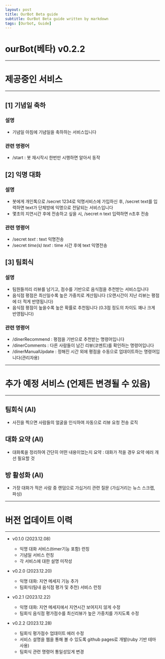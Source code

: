 ```yaml
---
layout: post
title: OurBot Beta guide
subtitle: OurBot Beta guide written by markdown
tags: [Ourbot, Guide]
---
```


# ourBot(베타) v0.2.2
---
# 제공중인 서비스
---
## [1] 기념일 축하
### 설명
- 기념일 아침에 기념일을 축하하는 서비스입니다
### 관련 명령어
- /start : 봇 재시작시 한번만 시행하면 알아서 동작

## [2] 익명 대화

### 설명
- 봇에게 개인톡으로 /secret 1234로 익명서비스에 가입하신 후, /secret text를 입력하면 text가 단체방에 익명으로 전달되는 서비스입니다
- 몇초의 지연시간 후에 전송하고 싶을 시, /secret n text 입력하면 n초후 전송

### 관련 명령어
- /secret *text* : text 익명전송
- /secret *time(s)* *text* : time 시간 후에 text 익명전송

## [3] 팀회식
### 설명
- 팀원들끼리 리뷰를 남기고, 점수를 기반으로 음식점을 추천받는 서비스입니다
- 음식점 평점은 최신일수록 높은 가중치로 계산됩니다 (오랜시간이 지난 리뷰는 평점에 더 적게 반영됩니다)
- 음식점 평점이 높을수록 높은 확률로 추천됩니다 (0.3점 정도의 차이도 꽤나 크게 반영됩니다)

### 관련 명령어
- /dinerRecommend : 평점을 기반으로 추천받는 명령어입니다
- /dinerComments : 다른 사람들이 남긴 리뷰(코멘트)를 확인하는 명령어입니다
- /dinerManualUpdate : 정해진 시간 외에 평점을 수동으로 업데이트하는 명령어입니다(관리자용)

---
# 추가 예정 서비스 (언제든 변경될 수 있음)
---
## 팀회식 (AI)
- 사진을 찍으면 사람들의 얼굴을 인식하여 자동으로 리뷰 요청 전송 로직

## 대화 요약 (AI)
- 대화록을 정리하여 간단히 어떤 내용이었는지 요약 : 대화가 적을 경우 요약 에러 개선 필요할 것

## 방 활성화 (AI)
- 가장 대화가 적은 사람 중 랜덤으로 가십거리 관련 질문 (가십거리는 뉴스 스크랩, 파싱)

---
# 버전 업데이트 이력
---
- v0.1.0 (2023.12.08)
    - 익명 대화 서비스(timer기능 포함) 런칭
    - 기념일 서비스 런칭
    - 각 서비스에 대한 설명 미작성

- v0.2.0 (2023.12.20)
    - 익명 대화: 지연 메세지 기능 추가
    - 팀회식(팀내 음식점 평가 및 추천) 서비스 런칭
- v0.2.1 (2023.12.22)
    - 익명 대화: 지연 메세지에서 지연시간 보여지지 않게 수정
    - 팀회식 음식점 평가점수를 최신리뷰가 높은 가중치를 가지도록 수정
- v0.2.2 (2023.12.28)
    - 팀회식 평가점수 업데이트 에러 수정
    - 서비스 설명을 웹을 통해 볼 수 있도록 github pages로 개발(ruby 기반 테마 사용)
    - 팀회식 관련 명령어 통일성있게 변경